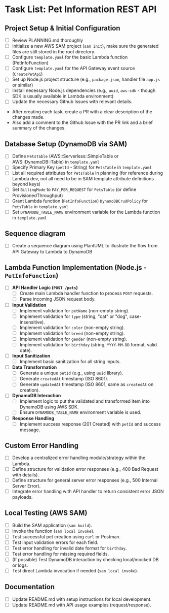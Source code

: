 # Task List: Pet Information REST API

## Project Setup & Initial Configuration

- [ ]  Review PLANNING.md thoroughly
- [ ]  Initialize a new AWS SAM project (`sam init`), make sure the generated files are still stored in the root directory.
- [ ]  Configure `template.yaml` for the basic Lambda function (PetInfoFunction)
- [ ]  Configure `template.yaml` for the API Gateway event source (`CreatePetApi`)
- [ ]  Set up Node.js project structure (e.g., `package.json`, handler file `app.js` or similar)
- [ ]  Install necessary Node.js dependencies (e.g., `uuid`, `aws-sdk` - though SDK is usually available in Lambda environment)
- [ ]  Update the necessary Github Issues with relevant details.
  - After creating each task, create a PR with a clear description of the changes made.
  - Also add a comment to the Github Issue with the PR link and a brief summary of the changes.

## Database Setup (DynamoDB via SAM)

- [ ]  Define `PetsTable` (AWS::Serverless::SimpleTable or AWS::DynamoDB::Table) in `template.yaml`
- [ ]  Specify Primary Key (`petId` - String) for `PetsTable` in `template.yaml`
- [ ]  List all required attributes for `PetsTable` in planning (for reference during Lambda dev, not all need to be in SAM template attribute definitions beyond keys)
- [ ]  Set `BillingMode` to `PAY_PER_REQUEST` for `PetsTable` (or define ProvisionedThroughput)
- [ ]  Grant Lambda function (`PetInfoFunction`) `DynamoDBCrudPolicy` for `PetsTable` in `template.yaml`
- [ ]  Set `DYNAMODB_TABLE_NAME` environment variable for the Lambda function in `template.yaml`

## Sequence diagram

- [ ]  Create a sequence diagram using PlantUML to illustrate the flow from API Gateway to Lambda to DynamoDB

## Lambda Function Implementation (Node.js - `PetInfoFunction`)

- [ ]  **API Handler Logic (`POST /pets`)**
    - [ ]  Create main Lambda handler function to process `POST` requests.
    - [ ]  Parse incoming JSON request body.
- [ ]  **Input Validation**
    - [ ]  Implement validation for `petName` (non-empty string).
    - [ ]  Implement validation for `type` (string, "cat" or "dog", case-insensitive).
    - [ ]  Implement validation for `color` (non-empty string).
    - [ ]  Implement validation for `breed` (non-empty string).
    - [ ]  Implement validation for `gender` (non-empty string).
    - [ ]  Implement validation for `birthday` (string, `YYYY-MM-DD` format, valid date).
- [ ]  **Input Sanitization**
    - [ ]  Implement basic sanitization for all string inputs.
- [ ]  **Data Transformation**
    - [ ]  Generate a unique `petId` (e.g., using `uuid` library).
    - [ ]  Generate `createdAt` timestamp (ISO 8601).
    - [ ]  Generate `updatedAt` timestamp (ISO 8601, same as `createdAt` on creation).
- [ ]  **DynamoDB Interaction**
    - [ ]  Implement logic to put the validated and transformed item into DynamoDB using AWS SDK.
    - [ ]  Ensure `DYNAMODB_TABLE_NAME` environment variable is used.
- [ ]  **Response Handling**
    - [ ]  Implement success response (201 Created) with `petId` and success message.

## Custom Error Handling

- [ ]  Develop a centralized error handling module/strategy within the Lambda.
- [ ]  Define structure for validation error responses (e.g., 400 Bad Request with details).
- [ ]  Define structure for general server error responses (e.g., 500 Internal Server Error).
- [ ]  Integrate error handling with API handler to return consistent error JSON payloads.

## Local Testing (AWS SAM)

- [ ]  Build the SAM application (`sam build`).
- [ ]  Invoke the function (`sam local invoke`).
- [ ]  Test successful pet creation using `curl` or Postman.
- [ ]  Test input validation errors for each field.
- [ ]  Test error handling for invalid date format for `birthday`.
- [ ]  Test error handling for missing required fields.
- [ ]  (If possible) Test DynamoDB interaction by checking local/mocked DB or logs.
- [ ]  Test direct Lambda invocation if needed (`sam local invoke`).

## Documentation

- [ ]  Update README.md with setup instructions for local development.
- [ ]  Update README.md with API usage examples (request/response).
